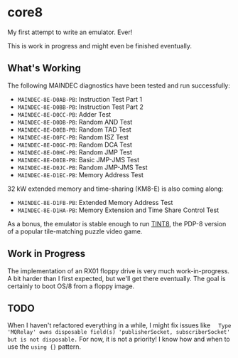 # core8

My first attempt to write an emulator. Ever! 

This is work in progress and might even be finished eventually.

## What's Working

The following MAINDEC diagnostics have been tested and run successfully:
 * `MAINDEC-8E-D0AB-PB`: Instruction Test Part 1 
 * `MAINDEC-8E-D0BB-PB`: Instruction Test Part 2 
 * `MAINDEC-8E-D0CC-PB`: Adder Test 
 * `MAINDEC-8E-D0DB-PB`: Random AND Test 
 * `MAINDEC-8E-D0EB-PB`: Random TAD Test 
 * `MAINDEC-8E-D0FC-PB`: Random ISZ Test 
 * `MAINDEC-8E-D0GC-PB`: Random DCA Test 
 * `MAINDEC-8E-D0HC-PB`: Random JMP Test 
 * `MAINDEC-8E-D0IB-PB`: Basic JMP-JMS Test 
 * `MAINDEC-8E-D0JC-PB`: Random JMP-JMS Test 
 * `MAINDEC-8E-D1EC-PB`: Memory Address Test 

32 kW extended memory and time-sharing (KM8-E) is also coming along:

 * `MAINDEC-8E-D1FB-PB`: Extended Memory Address Test
 * `MAINDEC-8E-D1HA-PB`: Memory Extension and Time Share Control Test
 
As a bonus, the emulator is stable enough to run [TINT8](https://github.com/PontusPih/TINT8), the PDP-8 version of a popular tile-matching puzzle video game.

## Work in Progress

The implementation of an RX01 floppy drive is very much work-in-progress. A bit harder than I first expected, but we'll get there eventually. The goal is certainly to boot OS/8 from a floppy image.

## TODO

When I haven't refactored everything in a while, I might fix issues like `	Type 'MQRelay' owns disposable field(s) 'publisherSocket, subscriberSocket' but is not disposable.` For now, it is not a priority! I know how and when to use the `using {}` pattern.

